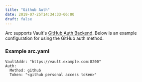 ```yaml
---
title: "Github Auth"
date: 2019-07-25T14:34:33-06:00
draft: false
---
```


Arc supports Vault's [GitHub Auth Backend](https://www.vaultproject.io/docs/auth/github.html).
Below is an example configuration for using the GitHub auth method.

### Example arc.yaml
```
VaultAddr: "https://vault.example.com:8200"
Auth:
  Method: github
  Token: "<github personal access token>"
```
